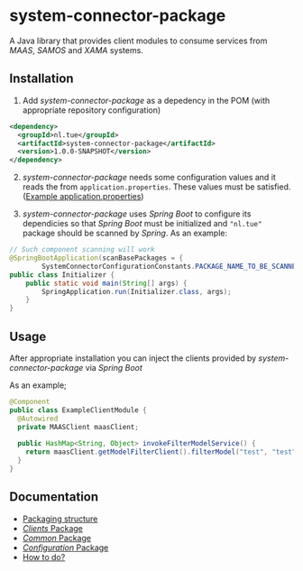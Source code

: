 # system-connector-package

A Java library that provides client modules to consume services from _MAAS_, _SAMOS_ and _XAMA_ systems.

## Installation

1. Add _system-connector-package_ as a depedency in the POM (with appropriate repository configuration)

```xml
<dependency>
  <groupId>nl.tue</groupId>
  <artifactId>system-connector-package</artifactId>
  <version>1.0.0-SNAPSHOT</version>
</dependency>
```

2. _system-connector-package_ needs some configuration values and it reads the from `application.properties`. These values must be satisfied. ([Example application.properties](https://github.com/onurkybsi/system-connector-package/blob/master/doc/example-config-files/application.properties))

3. _system-connector-package_ uses _Spring Boot_ to configure its dependicies so that _Spring Boot_ must be initialized and `"nl.tue"` package should be scanned by _Spring_. As an example:
``` java
// Such component scanning will work
@SpringBootApplication(scanBasePackages = {
        SystemConnectorConfigurationConstants.PACKAGE_NAME_TO_BE_SCANNED_FOR_CONFIGURATION })
public class Initializer {
    public static void main(String[] args) {
        SpringApplication.run(Initializer.class, args);
    }
}
````

## Usage

After appropriate installation you can inject the clients provided by _system-connector-package_ via _Spring Boot_

As an example;
``` java
@Component
public class ExampleClientModule {
  @Autowired
  private MAASClient maasClient;
  
  public HashMap<String, Object> invokeFilterModelService() {
    return maasClient.getModelFilterClient().filterModel("test", "test", "test", "test");
  }
}
```

## Documentation

* [Packaging structure](https://github.com/onurkybsi/system-connector-package/blob/master/doc/PackingStructure.md)
* [_Clients_ Package](https://github.com/onurkybsi/system-connector-package/blob/master/doc/ClientsPackage.md)
* [_Common_ Package](https://github.com/onurkybsi/system-connector-package/blob/master/doc/CommonPackage.md)
* [_Configuration_ Package](https://github.com/onurkybsi/system-connector-package/blob/master/doc/ConfigurationPackage.md)
* [How to do?](https://github.com/onurkybsi/system-connector-package/blob/master/doc/HowToDo.md)
